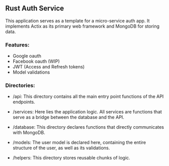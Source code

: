 ## Rust Auth Service
This application serves as a template for a micro-service auth app. It implements Actix as its primary web framework and MongoDB for storing data.

### Features:
- Google oauth
- Facebook oauth (WIP)
- JWT (Access and Refresh tokens)
- Model validations
### Directories:
- /api: This directory contains all the main entry point functions of the API endpoints.

- /services: Here lies the application logic. All services are functions that serve as a bridge between the database and the API.

- /database: This directory declares functions that directly communicates with MongoDB.

- /models: The user model is declared here, containing the entire structure of the user, as well as its validations.

- /helpers: This directory stores reusable chunks of logic.
